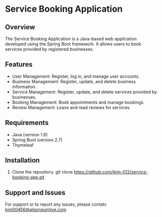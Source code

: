 # Service Booking Application

## Overview
The Service Booking Application is a Java-based web application developed using the Spring Boot framework. It allows users to book services provided by registered businesses.

## Features
- User Management: Register, log in, and manage user accounts.
- Business Management: Register, update, and delete business information.
- Service Management: Register, update, and delete services provided by businesses.
- Booking Management: Book appointments and manage bookings.
- Review Management: Leave and read reviews for services.

## Requirements
- Java (version 1.8)
- Spring Boot (version 2.7)
- Thymeleaf

## Installation
1. Clone the repository.
   git clone https://github.com/jkim-012/service-booking-app.git

## Support and Issues

For support or to report any issues, please contatc kim00456@algonquinlive.com
